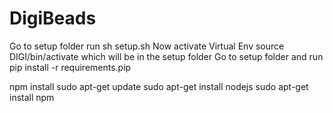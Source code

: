 # DigiBeads

Go to setup folder
run sh setup.sh
Now activate Virtual Env
source DIGI/bin/activate which will be in the setup folder
Go to setup folder and run pip install -r requirements.pip

npm install
sudo apt-get update
sudo apt-get install nodejs
sudo apt-get install npm

